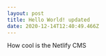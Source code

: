 ```yaml
---
layout: post
title: Hello World! updated
date: 2020-12-14T12:40:49.466Z
---
```

How cool is the Netlify CMS
